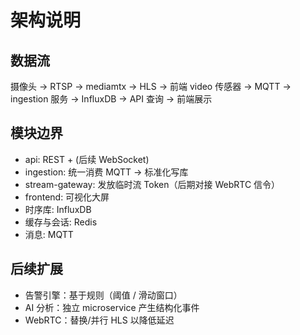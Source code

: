 # 架构说明

## 数据流
摄像头 → RTSP → mediamtx → HLS → 前端 video
传感器 → MQTT → ingestion 服务 → InfluxDB → API 查询 → 前端展示

## 模块边界
- api: REST + (后续 WebSocket)
- ingestion: 统一消费 MQTT → 标准化写库
- stream-gateway: 发放临时流 Token（后期对接 WebRTC 信令）
- frontend: 可视化大屏
- 时序库: InfluxDB
- 缓存与会话: Redis
- 消息: MQTT

## 后续扩展
- 告警引擎：基于规则（阈值 / 滑动窗口）
- AI 分析：独立 microservice 产生结构化事件
- WebRTC：替换/并行 HLS 以降低延迟